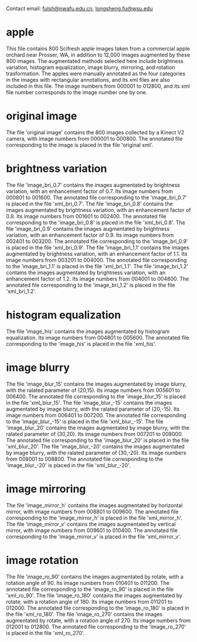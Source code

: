 Contact email: fulsh@nwafu.edu.cn, longsheng.fu@wsu.edu

# apple
This file contains 800 Scifresh apple images taken from a commercial apple orchard near Prosser, WA, in addition to 12,000 images augmented by these 800 images. 
The augmentated methods selected here include brightness variation, histogram equalization, image blurry, mirroring, and rotation trasformation. 
The apples were manually annotated as the four categories in the images with rectangular annotations, and its xml files are also included in this file. 
The image numbers from 000001 to 012800, and its xml file number corresponds to the image number one by one.
# original image
The file 'original image' contains the 800 images collected by a Kinect V2 camera, with image numbers from 000001 to 000800.
The annotated file corresponding to the image is placed in the file 'original xml'.
# brightness variation
The file 'image_bri_0.7' contains the images augmentated by brightness variation, with an enhancement factor of 0.7. Its image numbers from 000801 to 001600. 
The annotated file corresponding to the 'image_bri_0.7' is placed in the file 'xml_bri_0.7'.
The file 'image_bri_0.8' contains the images augmentated by brightness variation, with an enhancement factor of 0.8. Its image numbers from 001601 to 002400. 
The annotated file corresponding to the 'image_bri_0.8' is placed in the file 'xml_bri_0.8'.
The file 'image_bri_0.9' contains the images augmentated by brightness variation, with an enhancement factor of 0.9. Its image numbers from 002401 to 003200. 
The annotated file corresponding to the 'image_bri_0.9' is placed in the file 'xml_bri_0.9'.
The file 'image_bri_1.1' contains the images augmentated by brightness variation, with an enhancement factor of 1.1. Its image numbers from 003201 to 004000. 
The annotated file corresponding to the 'image_bri_1.1' is placed in the file 'xml_bri_1.1'.
The file 'image_bri_1.2' contains the images augmentated by brightness variation, with an enhancement factor of 1.2. Its image numbers from 004001 to 004800. 
The annotated file corresponding to the 'image_bri_1.2' is placed in the file 'xml_bri_1.2'.
# histogram equalization
The file 'image_his' contains the images augmentated by histogram equalization. Its image numbers from 004801 to 005600. 
The annotated file corresponding to the 'image_his' is placed in the file 'xml_his'.
# image blurry
The file 'image_blur_15' contains the images augmentated by image blurry, with the ralated parameter of (20,15). Its image numbers from 005601 to 006400. 
The annotated file corresponding to the 'image_blur_15' is placed in the file 'xml_blur_15'.
The file 'image_blur_-15' contains the images augmentated by image blurry, with the ralated parameter of (20,-15). Its image numbers from 006401 to 007200. 
The annotated file corresponding to the 'image_blur_-15' is placed in the file 'xml_blur_-15'.
The file 'image_blur_20' contains the images augmentated by image blurry, with the ralated parameter of (30,20). Its image numbers from 007201 to 008000. 
The annotated file corresponding to the 'image_blur_20' is placed in the file 'xml_blur_20'.
The file 'image_blur_-20' contains the images augmentated by image blurry, with the ralated parameter of (30,-20). Its image numbers from 008001 to 008800. 
The annotated file corresponding to the 'image_blur_-20' is placed in the file 'xml_blur_-20'.
# image mirroring
The file 'image_mirror_h' contains the images augmentated by horizontal mirror, with image numbers from 008801 to 009600. 
The annotated file corresponding to the 'image_mirror_h' is placed in the file 'xml_mirror_h'.
The file 'image_mirror_v' contains the images augmentated by vertical mirror, with image numbers from 009601 to 010400. 
The annotated file corresponding to the 'image_mirror_v' is placed in the file 'xml_mirror_v'.
# image rotation
The file 'image_ro_90' contains the images augmentated by rotate, with a rotation angle of 90. Its image numbers from 010401 to 011200. 
The annotated file corresponding to the 'image_ro_90' is placed in the file 'xml_ro_90'.
The file 'image_ro_180' contains the images augmentated by rotate, with a rotation angle of 180. Its image numbers from 011201 to 012000. 
The annotated file corresponding to the 'image_ro_180' is placed in the file 'xml_ro_180'.
The file 'image_ro_270' contains the images augmentated by rotate, with a rotation angle of 270. Its image numbers from 012001 to 012800. 
The annotated file corresponding to the 'image_ro_270' is placed in the file 'xml_ro_270'.
